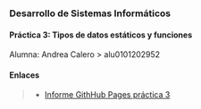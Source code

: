 ### Desarrollo de Sistemas Informáticos
#### Práctica 3: Tipos de datos estáticos y funciones 

Alumna: Andrea Calero > alu0101202952

#### Enlaces
> - [Informe GithHub Pages práctica 3]()
